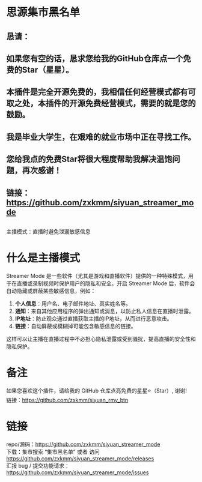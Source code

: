 # 思源集市黑名单  

## 恳请：
## 如果您有空的话，恳求您给我的GitHub仓库点一个**免费**的Star（星星）。
## 本插件是完全开源免费的，我相信任何经营模式都有可取之处，本插件的开源免费经营模式，需要的就是您的鼓励。
## 我是毕业大学生，在艰难的就业市场中正在寻找工作。
## 您给我点的免费Star将很大程度帮助我解决温饱问题，再次感谢！
## 链接：https://github.com/zxkmm/siyuan_streamer_mode
## 

主播模式：直播时避免泄漏敏感信息 

# 什么是主播模式
Streamer Mode 是一些软件（尤其是游戏和直播软件）提供的一种特殊模式，用于在直播或录制视频时保护用户的隐私和安全。开启 Streamer Mode 后，软件会自动隐藏或屏蔽某些敏感信息，例如：

1. **个人信息**：用户名、电子邮件地址、真实姓名等。
2. **通知**：来自其他应用程序的弹出通知或消息，以防止私人信息在直播时泄露。
3. **IP地址**：防止观众通过直播获取主播的IP地址，从而进行恶意攻击。
4. **链接**：自动屏蔽或模糊掉可能包含敏感信息的链接。

这样可以让主播在直播过程中不必担心隐私泄露或受到骚扰，提高直播的安全性和隐私保护。

# 备注  
如果您喜欢这个插件，请给我的 GitHub 仓库点亮免费的星星⭐（Star）, 谢谢!   
链接：https://github.com/zxkmm/siyuan_rmv_btn    

# 链接  
repo/源码：https://github.com/zxkmm/siyuan_streamer_mode  
下载：集市搜索 “集市黑名单” 或者 访问 https://github.com/zxkmm/siyuan_streamer_mode/releases  
汇报 bug / 提交功能请求：https://github.com/zxkmm/siyuan_streamer_mode/issues  


